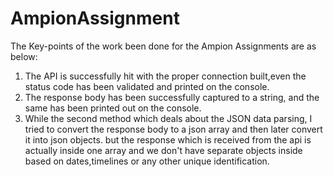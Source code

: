 # AmpionAssignment

The Key-points of the work been done for the Ampion Assignments are as below:

01. The API is successfully hit with the proper connection built,even the status code has been validated and printed on the console.
02. The response body has been successfully captured to a string, and the same has been printed out on the console.
03. While the second method which deals about the JSON data parsing, I tried to convert the response body to a json array and then later convert it into json objects.
but the response which is received from the api is actually inside one array and we don't have separate objects inside based on dates,timelines or any other unique identification.
